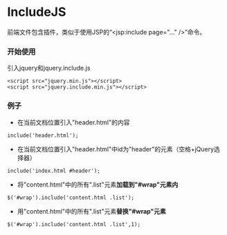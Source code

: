 # IncludeJS
前端文件包含插件，类似于使用JSP的“<jsp:include page="..." />”命令。
### 开始使用
引入jquery和jquery.include.js
```
<script src="jquery.min.js"></script>
<script src="jquery.include.min.js"></script>
```
### 例子
* 在当前文档位置引入"header.html"的内容
```
include('header.html');
```
* 在当前文档位置引入"header.html"中id为"header"的元素（空格+jQuery选择器）
```
include('index.html #header');
```
* 将"content.html"中的所有".list"元素**加载到"#wrap"元素内**
```
$('#wrap').include('content.html .list');
```
* 用"content.html"中的所有".list"元素**替换"#wrap"元素**
```
$('#wrap').include('content.html .list',1);
```
